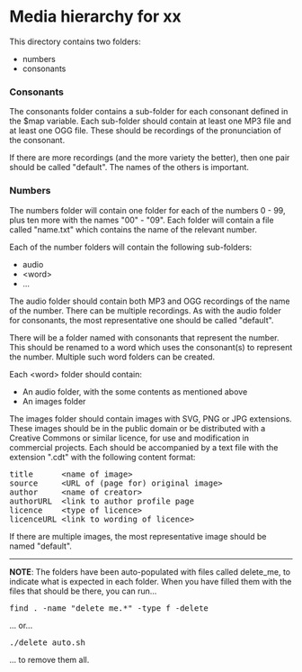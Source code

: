 # Media hierarchy for xx

This directory contains two folders:

* numbers
* consonants

### Consonants

The consonants folder contains a sub-folder for each consonant defined
in the $map variable. Each sub-folder should contain at least one
MP3 file and at least one OGG file. These should be recordings of the
pronunciation of the consonant.

If there are more recordings (and the more variety the better), then
one pair should be called "default". The names of the others is
important.

### Numbers

The numbers folder will contain one folder for each of the numbers
0 - 99, plus ten more with the names "00" - "09".  Each folder will
contain a file called "name.txt" which contains the name of the
relevant number.

Each of the number folders will contain the following sub-folders:

* audio
* &lt;word&gt;
* ...

The audio folder should contain both MP3 and OGG recordings of the
name of the number. There can be multiple recordings. As with the
audio folder for consonants, the most representative one should be
called "default".

There will be a folder named with consonants that represent the
number. This should be renamed to a word which uses the consonant(s)
to represent the number. Multiple such word folders can be created.

Each &lt;word&gt; folder should contain:

* An audio folder, with the some contents as mentioned above
* An images folder

The images folder should contain images with SVG, PNG or JPG
extensions. These images should be in the public domain or be 
distributed with a Creative Commons or similar licence, for use and
modification in commercial projects. Each should be accompanied by a
text file with the extension ".cdt" with the following content format:
<pre>
title      &lt;name of image&gt;  
source     &lt;URL of (page for) original image&gt;  
author     &lt;name of creator&gt;  
authorURL  &lt;link to author profile page  
licence    &lt;type of licence&gt;  
licenceURL &lt;link to wording of licence&gt;  
</pre>

If there are multiple images, the most representative image should be
named "default".

----

**NOTE**: The folders have been auto-populated with files called
delete_me, to indicate what is expected in each folder. When you have
filled them with the files that should be there, you can run... 
<pre>find . -name "delete_me.*" -type f -delete</pre>
... or...
<pre>./delete_auto.sh</pre>
... to remove them all.
